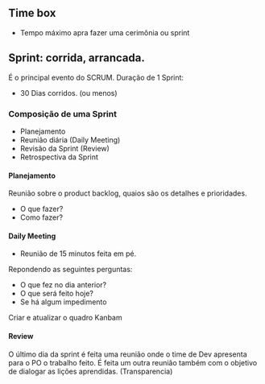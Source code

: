 ## Time box
- Tempo máximo apra fazer uma cerimônia ou sprint

## Sprint: corrida, arrancada.
É o principal evento do SCRUM.
Duração de 1 Sprint:
 - 30 Dias corridos. (ou menos)

### Composição de uma Sprint
- Planejamento
- Reunião diária (Daily Meeting)
- Revisão da Sprint (Review)
- Retrospectiva da Sprint

#### Planejamento
Reunião sobre o product backlog, quaios são os detalhes e prioridades.
- O que fazer?
- Como fazer?

#### Daily Meeting
- Reunião de 15 minutos feita em pé.

Repondendo as seguintes perguntas:
- O que fez no dia anterior?
- O que será feito hoje?
- Se há algum impedimento

Criar e atualizar o quadro Kanbam


#### Review
O último dia da sprint é feita uma reunião onde o time de Dev apresenta para o PO o trabalho feito.
É feita um outra reunião também com o objetivo de dialogar as lições aprendidas. (Transparencia)

